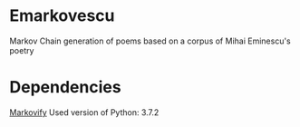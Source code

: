 # Emarkovescu
Markov Chain generation of poems based on a corpus of Mihai Eminescu's poetry

# Dependencies
[Markovify](https://github.com/jsvine/markovify/tree/master/markovify)
Used version of Python: 3.7.2
